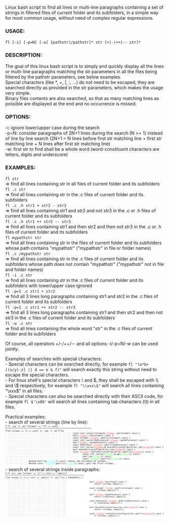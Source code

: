 Linux bash script to find all lines or multi-line paragraphs containing a set of strings in filtered files
of current folder and its subfolders, in a simple way for most common usage, without
need of complex regular expressions.

### USAGE:

 `fl [-i] [-p=N] [-w] [pathstr|/pathstr]* str [+|-|++|-- str]*`

### DESCRIPTION:

 The goal of this linux bash script is to simply and quickly display all the lines
 or multi-line paragraphs matching the str parameters in all the files being filtered
 by the pathstr parameters, see below examples.  
 Special characters (like *, +, |, :, ...) do not need to be escaped, they are searched
 directly as provided in the str parameters, which makes the usage very simple.  
 Binary files contents are also searched, so that as many matching lines as possible are
 displayed at the end and no occurrence is missed.

### OPTIONS:

 -i: ignore lower/upper case during the search  
 -p=N: consider paragraphs of 2N+1 lines during the search (N >= 1) instead of line
       by line search (2N+1 = N lines before first str matching line + first str
       matching line + N lines after first str matching line)  
 -w: first str to find shall be a whole word (word-constituent characters are letters,
     digits and underscore)

### EXAMPLES:

 `fl str`  
   => find all lines containing str in all files of current folder and its subfolders  
 `fl .c str`  
   => find all lines containing str in the .c files of current folder and its subfolders  
 `fl .c .h str1 + str2 - str3`  
   => find all lines containing str1 and str2 and not str3 in the .c or .h files
      of current folder and its subfolders  
 `fl .c .h str1 ++ str2 -- str3`  
   => find all lines containing str1 and then str2 and then not str3 in the .c or .h files
      of current folder and its subfolders    
 `fl mypathstr str`  
   => find all lines containing str in the files of current folder and its subfolders
      whose path contains "mypathstr" ("mypathstr" in file or folder names)  
 `fl .c /mypathstr str`  
   => find all lines containing str in the .c files of current folder and its subfolders
      whose path does not contain "mypathstr" ("mypathstr" not in file and folder names)  
 `fl -i .c str`  
   => find all lines containing str in the .c files of current folder and its subfolders
      with lower/upper case ignored  
 `fl -p=1 .c str1 + str2`  
   => find all 3 lines long paragraphs containing str1 and str2 in the .c files
      of current folder and its subfolders  
 `fl -p=1 .c str1 ++ str2 -- str3`  
   => find all 3 lines long paragraphs containing str1 and then str2 and then not str3 
      in the .c files of current folder and its subfolders  
 `fl -w .c str`  
   => find all lines containing the whole word "str" in the .c files of current folder
      and its subfolders  

 Of course, all operators +/-/++/-- and all options -i/-p=N/-w can be used jointly.

 Examples of searches with special characters:  
 \- Special characters can be searched directly, for example
   `fl "(a*b+[(x/y)-z] || d == e & f)"` will search exactly this string without need to escape
   the special characters.  
 \- For linux shell's special characters \\ and \$, they shall be escaped with \\\\ and \\\$
   respectively, for example `fl "\\xxx\$"` will search all lines containing "\\xxx\$" in all files.  
 \- Special characters can also be searched directly with their ASCII code, for example
   `fl $'\x09'` will search all lines containing tab characters (\t) in all files.

Practical examples:  
\- search of several strings (line by line):  
![image](https://github.com/simplelinuxscripts/findlines/blob/9ff03d9f8a1dc0d564a61585a9f4b95e053352bf/example_1.png)
\- search of several strings inside paragraphs:  
![image](https://github.com/simplelinuxscripts/findlines/blob/9ff03d9f8a1dc0d564a61585a9f4b95e053352bf/example_2.png)  

